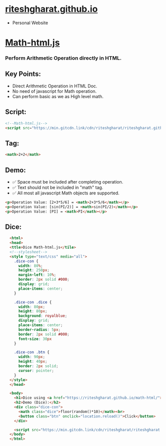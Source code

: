 # [riteshgharat.github.io](https://riteshgharat.github.io/)
* Personal Website

# [Math-html.js](https://riteshgharat.github.io/math-html/)
### Perform Arithmetic Operation directly in HTML.
## Key Points:
* Direct Arithmetic Operation in HTML Doc.
* No need of javascript for Math operation.
* Can perform basic as we as High level math.

## Script: 
```html
<!--Math-html.js-->
<script src="https://min.gitcdn.link/cdn/riteshgharat/riteshgharat.github.io/main/math-html/math.js"></script>
```
## Tag:
```html
<math>2+2</math>
```
## Demo:
* ✅️ Space must be included after completing operation.
* ✅️ Text should not be included in "math" tag.
* ✅️ All most all javascript Math objects are supported.

```html
<p>Operation Value: [2+3*5/6] = <math>2+3*5/6</math></p>
<p>Operation Value: [sin(PI/2)] = <math>sin(PI/2)</math></p>
<p>Operation Value: [PI] = <math>PI</math></p>
```
## Dice:
```html
  <html>
  <head>
  <ttle>Dice Math-html.js</tile>
  <!--stylesheet-->
  <style type="text/css" media="all">
    .dice-con {
      width: 80%;
      height: 250px;
      margin-left: 10%;
      border: 2px solid #000;
      display: grid;
      place-items: center;
    }

    .dice-con .dice {
      width: 80px;
      height: 80px;
      background: royalblue;
      display: grid;
      place-items: center;
      border-radius: 5px;
      border: 2px solid #000;
      font-size: 30px
    }

    .dice-con .btn {
      width: 90px;
      height: 40px;
      border: 2px solid;
      cursor: pointer;
    }
  </style>
  </head>

  <body>
    <h1>Dice using <a href="https://riteshgharat.github.io/math-html/">Math-html.js<a></h1>
    <h2>Demo (Dice):</h2>
    <div class="dice-con">
      <math class="dice">floor(random()*10)</math><br>
      <button class="btn" onclick="location.reload()">Click</button>
    </div>

    <script src="https://min.gitcdn.link/cdn/riteshgharat/riteshgharat.github.io/main/math-html/math.js"></script>
  </body>
  </html>
```
